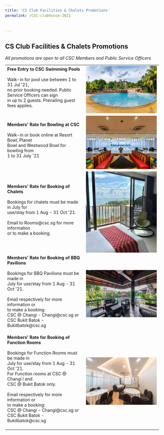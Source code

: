 ```yaml
---
title: 'CS Club Facilities & Chalets Promotions'
permalink: /CSC-clubhouse-2021


---
```


## CS Club Facilities & Chalets Promotions

<i>All promotions are open to all CSC Members and Public Service Officers</i>
<br>

<table>
	<tr>
		<td>
      <b>Free Entry to CSC Swimming Pools</b> <br>
      <br>
			Walk-in for pool use between 1 to 31 Jul '21, <br>no  
			prior booking needed. Public Service Officers can
                        sign <br> in up to 2 guests. Prevailing guest fees applies.
			<br>
			<br>
		</td>
		<td>
			<img src="/images/sa/BB pool.jpg"/>
		</td>
	</tr>
		<tr>
		<td>
      <b>Members' Rate for Bowling at CSC</b> <br>
      <br>
			Walk-in or book online at Resort Bowl, Planet <br>
			Bowl and Westwood Bowl for bowling from <br>
			1 to 31 July '21
			<br>
			<br>
		</td>
		<td>
			<img src="/images/sa/Tess bowling.jpg"/>
		</td>
	</tr>
  <tr>
		<td>
      <b>Members' Rate for Booking of Chalets</b> <br>
      <br>
			Bookings for chalets must be made in July for <br>
			use/stay from 1 Aug - 31 Oct '21. <br>
      <br>
      Email to Rooms@csc.sg for more information <br> 
      or to make a booking.
			<br>
			<br>
		</td>
		<td>
			<img src="/images/sa/Changi chalet.jpg"/>
		</td>
	</tr>
	<tr>
		<td>
      <b>Members' Rate for Booking of BBQ Pavilions</b> <br>
      <br>
			Bookings for BBQ Pavilions must be made in <br>July  
			for use/stay from 1 Aug - 31 Oct '21. <br>
      <br>
      Email respectively for more information or <br>
      to make a booking: <br>
      CSC @ Changi - Changi@csc.sg or<br>
      CSC Bukit Batok - Bukitbatok@csc.sg 
			<br>
			<br>
		</td>
		<td>
			<img src="/images/sa/BB treehouse.jpg"/>
		</td>
	</tr>
	<tr>
		<td>
      <b>Members' Rate for Booking of Function Rooms</b> <br>
      <br>
			Bookings for Function Rooms must be made in <br> 
			July for use/stay from 1 Aug - 31 Oct '21. <br>
			For Function rooms at CSC @ Changi l and <br>
			CSC @ Bukit Batok only. <br>
      <br>
      Email respectively for more information or <br>
      to make a booking: <br> 
      CSC @ Changi - Changi@csc.sg or<br>
      CSC Bukit Batok - Bukitbatok@csc.sg 
			<br>
			<br>
		</td>
		<td>
			<img src="/images/sa/BB room.jpg"/>
		</td>
	</tr>
</table>
<br>


